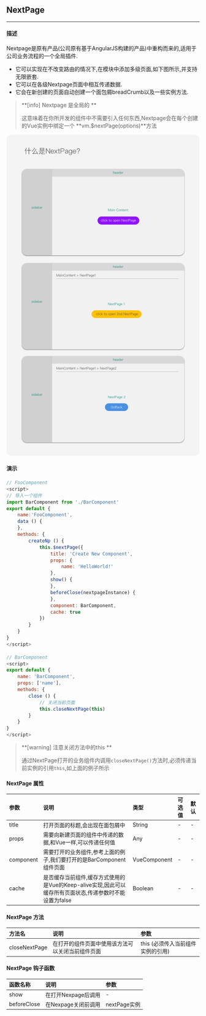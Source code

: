## NextPage

---

#### 描述

Nextpage是原有产品(公司原有基于AngularJS构建的产品)中重构而来的,适用于公司业务流程的一个全局插件.
- 它可以实现在不改变路由的情况下,在模块中添加多级页面,如下图所示,并支持无限嵌套.
- 它可以在各级Nextpage页面中相互传递数据.
- 它会在新创建的页面自动创建一个面包屑breadCrumb以及一些实例方法.

> **[info] Nextpage 是全局的 **
>
> 这意味着在你所开发的组件中不需要引入任何东西,Nextpage会在每个创建的Vue实例中绑定一个 **vm.$nextPage(options)**方法

![](/assets/np.png)

#### 演示
```js
// FooComponent
<script>
// 导入一个组件
import BarComponent from './BarComponent'
export default {
    name:'FooComponent',
    data () {
    },
    methods: {
        createNp () {
            this.$nextPage({
                title: 'Create New Component',
                props: {
                    name: 'HelloWorld!'
                },
                show() {
                },
                beforeClose(nextpageInstance) {
                },
                component: BarComponent,
                cache: true
            })
        }
    }
}
</script>

// BarComponent
<script>
export default {
    name: 'BarComponent',
    props: ['name'],
    methods: {
        close () {
            // 关闭当前页面
            this.closeNextPage(this)
        }
    }
}
</script>
```
> **[warning] 注意关闭方法中的this **
>
> 通过NextPage打开的业务组件内调用```closeNextPage()```方法时,必须传递当前实例的引用```this```,如上面的例子所示

#### NextPage 属性
| 参数 | 说明 | 类型 | 可选值 | 默认 |
| :--- | :--- | :--- | :--- | :--- |
| title  | 打开页面的标题,会出现在面包屑中  | String  | -  | -  |
| props | 需要向新建页面的组件中传递的数据,和Vue一样,可以传递任何值 | Any | - | - |
| component | 需要打开的业务组件,参考上面的例子,我们要打开的是BarComponent组件页面 | VueComponent | - | - |
| cache| 是否缓存当前组件,缓存方式使用的是Vue的Keep-alive实现,因此可以缓存所有页面状态,传递参数时不能设置为false| Boolean |- | - |

#### NextPage 方法
| 方法名 | 说明 | 参数 |
| :--- | :--- | :--- |
| closeNextPage | 在打开的组件页面中使用该方法可以关闭当前组件页面 | this (必须传入当前组件实例的引用) |

#### NextPage 钩子函数
| 函数名称 | 说明 | 参数 |
| :--- | :--- | :--- |
| show | 在打开Nexpage后调用 | - |
| beforeClose | 在Nexpage关闭前调用 | nextPage实例 |



